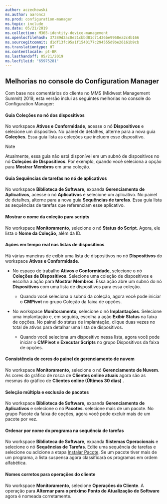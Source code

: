 ```yaml
---
author: aczechowski
ms.author: aaroncz
ms.prod: configuration-manager
ms.topic: include
ms.date: 05/21/2019
ms.collection: M365-identity-device-management
ms.openlocfilehash: 37389d2ac0e21cbbd81c71436be9968ea2c4b166
ms.sourcegitcommit: d1df13fc95a1f1540177c294555d9be26161b9cb
ms.translationtype: HT
ms.contentlocale: pt-BR
ms.lasthandoff: 05/21/2019
ms.locfileid: "65975281"
---
```

## <a name="bkmk_console"></a> Melhorias no console do Configuration Manager

<!--4616810-->

Com base nos comentários do cliente no MMS (Midwest Management Summit) 2019, esta versão inclui as seguintes melhorias no console do Configuration Manager:

#### <a name="collections-tab-in-devices-node"></a>Guia Coleções no nó dos dispositivos

No workspace **Ativos e Conformidade**, acesse o nó **Dispositivos** e selecione um dispositivo. No painel de detalhes, alterne para a nova guia **Coleções**. Essa guia lista as coleções que incluem esse dispositivo.

> [!Note]  
> Atualmente, essa guia não está disponível em um subnó de dispositivos no nó **Coleções de Dispositivos**. Por exemplo, quando você seleciona a opção para **Mostrar Membros** em uma coleção.

#### <a name="task-sequences-tab-in-applications-node"></a>Guia Sequências de tarefas no nó de aplicativos

No workspace **Biblioteca de Software**, expanda **Gerenciamento de Aplicativos**, acesse o nó **Aplicativos** e selecione um aplicativo. No painel de detalhes, alterne para a nova guia **Sequências de tarefas**. Essa guia lista as sequências de tarefas que referenciam esse aplicativo.

#### <a name="show-collection-name-for-scripts"></a>Mostrar o nome da coleção para scripts

No workspace **Monitoramento**, selecione o nó **Status do Script**. Agora, ele lista o **Nome da Coleção**, além da ID.

#### <a name="real-time-actions-from-device-lists"></a>Ações em tempo real nas listas de dispositivos

Há várias maneiras de exibir uma lista de dispositivos no nó **Dispositivos** do workspace **Ativos e Conformidade**.

- No espaço de trabalho **Ativos e Conformidade**, selecione o nó **Coleções de Dispositivos**. Selecione uma coleção de dispositivos e escolha a ação para **Mostrar Membros**. Essa ação abre um subnó do nó **Dispositivos** com uma lista de dispositivos para essa coleção.  

    - Quando você seleciona o subnó da coleção, agora você pode iniciar o **CMPivot** no grupo Coleção da faixa de opções.  

- No workspace **Monitoramento**, selecione o nó **Implantações**. Selecione uma implantação e, em seguida, escolha a ação **Exibir Status** na faixa de opções. No painel do status de implantação, clique duas vezes no total de ativos para detalhar uma lista de dispositivos.  

    - Quando você seleciona um dispositivo nessa lista, agora você pode iniciar o **CMPivot** e **Executar Scripts** no grupo Dispositivos da faixa de opções.  

#### <a name="cloud-management-dashboard-color-consistency"></a>Consistência de cores do painel de gerenciamento de nuvem

No workspace **Monitoramento**, selecione o nó **Gerenciamento de Nuvem**. As cores do gráfico de rosca de **Clientes online atuais** agora são as mesmas do gráfico de **Clientes online (Últimos 30 dias)** .

#### <a name="multiselect-and-delete-packages"></a>Seleção múltipla e exclusão de pacotes

No workspace **Biblioteca de Software**, expanda **Gerenciamento de Aplicativos** e selecione o nó **Pacotes**. selecione mais de um pacote. No grupo Pacote da faixa de opções, agora você pode excluir mais de um pacote por vez.

#### <a name="order-by-program-name-in-task-sequence"></a>Ordenar por nome do programa na sequência de tarefas

No workspace **Biblioteca de Software**, expanda **Sistemas Operacionais** e selecione o nó **Sequências de Tarefas**. Edite uma sequência de tarefas e selecione ou adicione a etapa [Instalar Pacote](/sccm/osd/understand/task-sequence-steps#BKMK_InstallPackage). Se um pacote tiver mais de um programa, a lista suspensa agora classificará os programas em ordem alfabética.

#### <a name="correct-names-for-client-operations"></a>Nomes corretos para operações do cliente

No workspace **Monitoramento**, selecione **Operações do Cliente**. A operação para **Alternar para o próximo Ponto de Atualização de Software** agora é nomeada corretamente.
